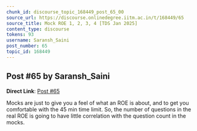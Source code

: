 ```yaml
---
chunk_id: discourse_topic_168449_post_65_00
source_url: https://discourse.onlinedegree.iitm.ac.in/t/168449/65
source_title: Mock ROE 1, 2, 3, 4 [TDS Jan 2025]
content_type: discourse
tokens: 93
username: Saransh_Saini
post_number: 65
topic_id: 168449
---
```


## Post #65 by Saransh_Saini

**Direct Link**: [Post #65](https://discourse.onlinedegree.iitm.ac.in/t/168449/65)

Mocks are just to give you a feel of what an ROE is about, and to get you comfortable with the 45 min time limit. So, the number of questions in the real ROE is going to have little correlation with the question count in the mocks.
